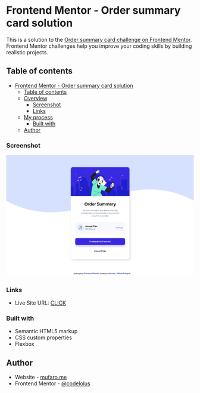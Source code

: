 # Frontend Mentor - Order summary card solution

This is a solution to the [Order summary card challenge on Frontend Mentor](https://www.frontendmentor.io/challenges/order-summary-component-QlPmajDUj). Frontend Mentor challenges help you improve your coding skills by building realistic projects. 

## Table of contents

- [Frontend Mentor - Order summary card solution](#frontend-mentor---order-summary-card-solution)
  - [Table of contents](#table-of-contents)
  - [Overview](#overview)
    - [Screenshot](#screenshot)
    - [Links](#links)
  - [My process](#my-process)
    - [Built with](#built-with)
  - [Author](#author)


### Screenshot

![screenshot](./screenshot.png)


### Links

- Live Site URL: [CLICK]([https://your-live-site-url.com](https://transcendent-heliotrope-b34cd7.netlify.app))


### Built with

- Semantic HTML5 markup
- CSS custom properties
- Flexbox


## Author

- Website - [mufaro.me](https://lolowicz.pl)
- Frontend Mentor - [@codelolus](https://www.frontendmentor.io/profile/codelolus)
